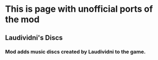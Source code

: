 # This is page with unofficial ports of the mod

## Laudividni's Discs
### Mod adds music discs created by Laudividni to the game.
